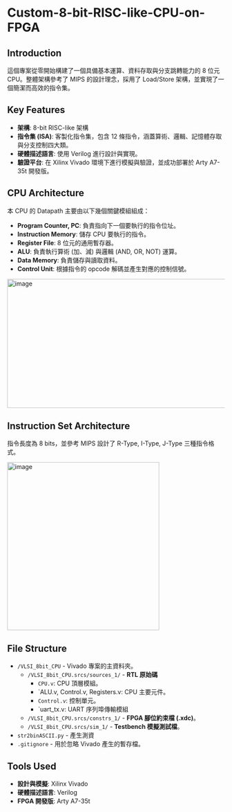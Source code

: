 # Custom-8-bit-RISC-like-CPU-on-FPGA
## Introduction
這個專案從零開始構建了一個具備基本運算、資料存取與分支跳轉能力的 8 位元 CPU。整體架構參考了 MIPS 的設計理念，採用了 Load/Store 架構，並實現了一個簡潔而高效的指令集。

## Key Features
* **架構**: 8-bit RISC-like 架構
* **指令集 (ISA)**: 客製化指令集，包含 12 條指令，涵蓋算術、邏輯、記憶體存取與分支控制四大類。
* **硬體描述語言**: 使用 Verilog 進行設計與實現。
* **驗證平台**: 在 Xilinx Vivado 環境下進行模擬與驗證，並成功部署於 Arty A7-35t 開發版。

## CPU Architecture
本 CPU 的 Datapath 主要由以下幾個關鍵模組組成：
* **Program Counter, PC**: 負責指向下一個要執行的指令位址。
* **Instruction Memory**: 儲存 CPU 要執行的指令。
* **Register File**:  8 位元的通用暫存器。
* **ALU**: 負責執行算術 (加、減) 與邏輯 (AND, OR, NOT) 運算。
* **Data Memory**: 負責儲存與讀取資料。
* **Control Unit**: 根據指令的 opcode 解碼並產生對應的控制信號。

<img width="541" height="298" alt="image" src="https://github.com/user-attachments/assets/be3b75ef-84a0-46cb-ad73-5bba4323f962" />

## Instruction Set Architecture

指令長度為 8 bits，並參考 MIPS 設計了 R-Type, I-Type, J-Type 三種指令格式。

<img width="352" height="388" alt="image" src="https://github.com/user-attachments/assets/5d1d01d8-a94e-4647-be9b-e25b56c891f0" />


## File Structure

* `/VLSI_8bit_CPU` - Vivado 專案的主資料夾。
    * `/VLSI_8bit_CPU.srcs/sources_1/` - **RTL 原始碼**
        * `CPU.v`: CPU 頂層模組。
        * `ALU.v, Control.v, Registers.v: CPU 主要元件。
        * `Control.v`: 控制單元。
        * `uart_tx.v: UART 序列埠傳輸模組
    * `/VLSI_8bit_CPU.srcs/constrs_1/` - **FPGA 腳位約束檔 (.xdc)**。
    * `/VLSI_8bit_CPU.srcs/sim_1/` - **Testbench 模擬測試檔**。
* `str2binASCII.py` - 產生測資
* `.gitignore` - 用於忽略 Vivado 產生的暫存檔。

## Tools Used

* **設計與模擬**: Xilinx Vivado
* **硬體描述語言**: Verilog
* **FPGA 開發版**: Arty A7-35t
